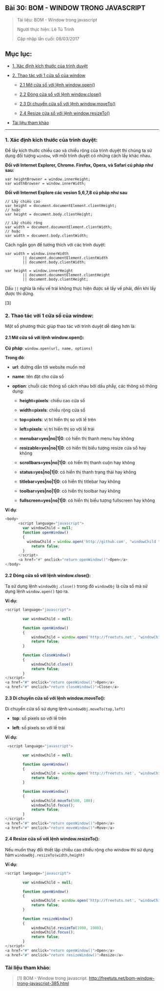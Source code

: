 ## Bài 30: BOM - WINDOW TRONG JAVASCRIPT

> Tài liệu: BOM - Window trong javascript
>
> Người thực hiện: Lê Tú Trinh
>
> Cập nhập lần cuối: 08/03/2017

## Mục lục:

- [1. Xác định kích thước của trình duyệt](#1)

- [2. Thao tác với 1 cửa sổ của window](#2)

	+ [2.1 Mở cửa sổ với lệnh window.open()](#2.1)

	+ [2.2 Đóng cửa sổ với lệnh window.close()](#2.2)

	+ [2.3 Di chuyển cửa sổ với lệnh window.moveTo()](#2.3)

	+ [2.4 Resize cửa sổ với lệnh window.resizeTo()](#2.4)

- [Tài liệu tham khảo](#3)

***

<a name="1"></a>
### 1. Xác định kích thước của trình duyệt:

Để lấy kích thước chiều cao và chiều rộng của trình duyệt thì chúng ta sử dụng đối tượng `window`, với mỗi trình duyệt có những cách lấy khác nhau.

**Đối với Internet Explorer, Chrome. Firefox, Opera, và Safari cú pháp như sau:**

```
var heightBrowser = window.innerHeight;
var widthBrowser = window.innerWidth;
```

**Đối với Internet Explore các vesion 5,6,7,8 cú pháp như sau**

```
// Lấy chiều cao
var height = document.documentElement.clientHeight;
// hoặc
var height = document.body.clientHeight;
 
// Lấy chiều rộng
var width = document.documentElement.clientWidth;
// hoặc
var width = document.body.clientWidth;
```

Cách ngắn gọn để tương thích với các trình duyệt:

```
var width = window.innerWidth
        || document.documentElement.clientWidth
        || document.body.clientWidth;
 
var height = window.innerHeight
        || document.documentElement.clientHeight
        || document.body.clientHeight;
```

Dấu `||` nghĩa là nếu vế trái không thực hiện được sẽ lấy vế phải, đến khi lấy được thì dừng.

[3]

<a name="2"></a>
### 2. Thao tác với 1 cửa sổ của window:

Một số phương thức giúp thao tác với trình duyệt dễ dàng hơn là:

<a name="2.1"></a>
#### 2.1 Mở cửa sổ với lệnh window.open():

**Cú pháp**: `window.open(url, name, options)`

**Trong đó**: 

- **url**: đường dẫn tới website muốn mở

- **name**: tên đặt cho cửa sổ

- **option**: chuỗi các thông số cách nhau bởi dấu phẩy, các thông sô thông dụng:

	+ **height=pixels**: chiều cao cửa sổ

	+ **width=pixels**: chiều rộng cửa sổ

	+ **top=pixels**: vị trí hiển thị so với lề trên

	+ **left=pixels**: vị trí hiển thị so với lề trái

	+ **menubar=yes|no|1|0**: có hiển thị thanh menu hay không

	+ **resizable=yes|no|1|0**: có hiển thị biểu tượng resize cửa sổ hay không

	+ **scrollbars=yes|no|1|0**: có hiển thị thanh cuộn hay không

	+ **status=yes|no|1|0**: có hiển thị thanh trạng thái hay không

	+ **titlebar=yes|no|1|0**: có hiển thị titlebar hay không

	+ **toolbar=yes|no|1|0**: có hiển thị toolbar hay không

	+ **fullscreen=yes|no|1|0**: có hiển thị biểu tượng fullscreen hay không

**Ví dụ**:

```javascript
<body>
      <script language="javascript">
        var windowChild = null;
        function openWindow()
        {
          windowChild = window.open('http://github.com', "windowChild ", "width=500, height=500");
        	return false;
        } 
      </script>
      <a href="#" onclick="return openWindow()">Open</a>
</body>
```

<a name="2.2"></a>
#### 2.2 Đóng cửa sổ với lệnh window.close():

Ta sử dụng lệnh `windowObj.close()` trong đó `windowObj` là cửa sổ mà sử dụng lệnh `window.open()` tạo ra.

**Ví dụ:**

```javascript
<script language="javascript">
        
        var windowChild = null;
        
        function openWindow()
        {
          	windowChild = window.open('http://freetuts.net', "windowChild", "width=500, height=500");
        	return false;
        }
        
        function closeWindow()
        {
          	windowChild.close()
        	return false;
        }
</script>
<a href="#" onclick="return openWindow()">Open</a>
<a href="#" onclick="return closeWindow()">Close</a>
```

<a name="2.3"></a>
#### 2.3 Di chuyển cửa số với lệnh window.moveTo():

Di chuyển cửa sổ sử dụng lệnh `windowObj.moveTo(top,left)`

+ **top**: số pixels so với lề trên

+ **left**: số pixels so với lề trái

**Ví dụ:**

```javascript
 <script language="javascript">
         
        var windowChild = null;
         
        function openWindow()
        {
            windowChild = window.open('http://freetuts.net', "windowChild", "width=500, height=500");
            return false;
        }
         
        function moveWindow()
        {
            windowChild.moveTo(500, 100);
            windowChild.focus();
            return false;
        }
</script>
<a href="#" onclick="return openWindow()">Open</a>
<a href="#" onclick="return moveWindow()">Move</a>
```

<a name="2.4"></a>
#### 2.4 Resize cửa số với lệnh window.resizeTo():

Nếu muốn thay đổi thiết lập chiều cao chiều rộng cho window thì sử dụng hàm `windowObj.resizeTo(width,height)`

**Ví dụ:**

```javascript
<script language="javascript">
         
        var windowChild = null;
         
        function openWindow()
        {
            windowChild = window.open('http://freetuts.net', "windowChild", "width=500, height=500");
            return false;
        }
         
        function resizeWindow()
        {
            windowChild.resizeTo(1000, 1000);
            windowChild.focus();
            return false;
        }
</script>
<a href="#" onclick="return openWindow()">Open</a>
<a href="#" onclick="return resizeWindow()">Resize</a>
```

<a name="3"></a>
### Tài liệu tham khảo:

> [1] BOM - Window trong javascript. http://freetuts.net/bom-window-trong-javascript-385.html